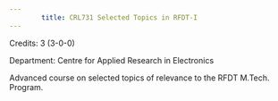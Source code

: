 ```yaml
---
        title: CRL731 Selected Topics in RFDT-I
---
```

Credits: 3 (3-0-0)

Department: Centre for Applied Research in Electronics

Advanced course on selected topics of relevance to the RFDT M.Tech. Program.
